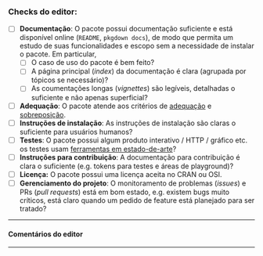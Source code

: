 ### Checks do editor:

- [ ] **Documentação**: O pacote possui documentação suficiente e está disponível online (`README`, `pkgdown docs`), de modo que permita um estudo de suas funcionalidades e escopo sem a necessidade de instalar o pacote. Em particular,
    - [ ] O caso de uso do pacote é bem feito?
    - [ ] A página principal (*index*) da documentação é clara (agrupada por tópicos se necessário)?
    - [ ] As coumentações longas (*vignettes*) são legíveis, detalhadas o suficiente e não apenas superficial?
    
- [ ] **Adequação**: O pacote atende aos critérios de [adequação](https://devguide.ropensci.org/policies.html#package-categories) e  [sobreposição](https://devguide.ropensci.org/policies.html#overlap).
- [ ] **Instruções de instalação**: As instruções de instalação são claras o suficiente para usuários humanos?
- [ ] **Testes**: O pacote possui algum produto interativo / HTTP / gráfico etc. os testes usam [ferramentas em estado-de-arte](https://devguide.ropensci.org/building.html#testing)?
- [ ] **Instruções para contribuição**: A documentação para contribuição é clara o suficiente (e.g. tokens para testes e áreas de playground)?
- [ ] **Licença:** O pacote possui uma licença aceita no CRAN ou OSI.
- [ ] **Gerenciamento do projeto**: O monitoramento de problemas (*issues*) e PRs (*pull requests*) está em bom estado, e.g. existem bugs muito críticos, está claro quando um pedido de feature está planejado para ser tratado?
---

#### Comentários do editor

---

